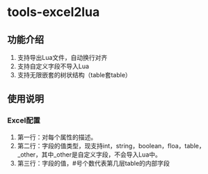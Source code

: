 # tools-excel2lua

## 功能介绍
1. 支持导出Lua文件，自动换行对齐
2. 支持自定义字段不导入Lua
3. 支持无限嵌套的树状结构（table套table）
 
## 使用说明
### Excel配置
1. 第一行：对每个属性的描述。
2. 第二行：字段的值类型，现支持int，string，boolean，floa，table，_other，其中_other是自定义字段，不会导入Lua中。
3. 第三行：字段的值，#号个数代表第几层table的内部字段

